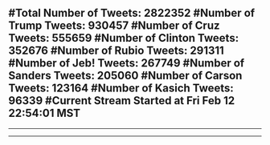 #Total Number of Tweets: 2822352 
#Number of Trump Tweets: 930457
#Number of Cruz Tweets: 555659
#Number of Clinton Tweets: 352676
#Number of Rubio Tweets: 291311
#Number of Jeb! Tweets: 267749
#Number of Sanders Tweets: 205060
#Number of Carson Tweets: 123164
#Number of Kasich Tweets: 96339
#Current Stream Started at Fri Feb 12 22:54:01 MST
---
---
---
